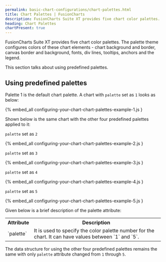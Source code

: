 ```yaml
---
permalink: basic-chart-configurations/chart-palettes.html
title: Chart Palettes | FusionCharts
description: FusionCharts Suite XT provides five chart color palettes. Palette theme configures colors of these chart elements.
heading: Chart Palettes
chartPresent: true
---
```


FusionCharts Suite XT provides five chart color palettes. The palette theme configures colors of these chart elements - chart background and border, canvas border and background, fonts, div lines, tooltips, anchors and the legend.

This section talks about using predefined palettes.

## Using predefined palettes

Palette 1 is the default chart palette. A chart with `palette` set as `1` looks as below:

{% embed_all configuring-your-chart-chart-palettes-example-1.js }

Shown below is the same chart with the other four predefined palettes applied to it:

`palette` set as `2`

{% embed_all configuring-your-chart-chart-palettes-example-2.js }

`palette` set as `3`

{% embed_all configuring-your-chart-chart-palettes-example-3.js }

`palette` set as `4`

{% embed_all configuring-your-chart-chart-palettes-example-4.js }

`palette` set as `5`

{% embed_all configuring-your-chart-chart-palettes-example-5.js }

Given below is a brief description of the palette attribute:

<table>
 <tr>
   <th>Attribute</th>
   <th>Description</th>
 </tr>
 <tr>
   <td>`palette`</td>
   <td>It is used to specify the color palette number for the chart. It can have values between `1` and `5`.</td>
 </tr>
</table>






The data structure for using the other four predefined palettes remains the same with only `palette` attribute changed from `1` through `5`.
